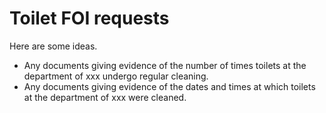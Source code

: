 Toilet FOI requests
======

Here are some ideas.

* Any documents giving evidence of the number of times toilets at the department of xxx undergo regular cleaning.
* Any documents giving evidence of the dates and times at which toilets at the department of xxx were cleaned.
